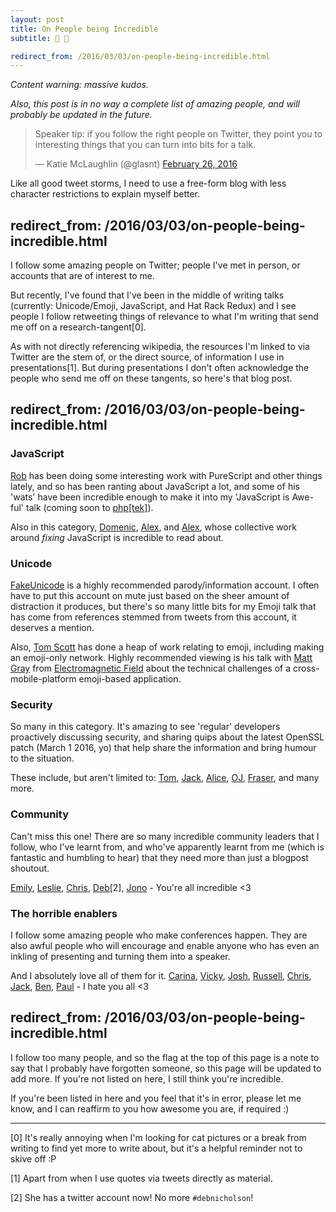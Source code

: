 ```yaml
---
layout: post
title: On People being Incredible
subtitle: 👏 👏

redirect_from: /2016/03/03/on-people-being-incredible.html
---
```



*Content warning: massive kudos.*

*Also, this post is in no way a complete list of amazing people, and will probably be updated in the future.*

<blockquote class="twitter-tweet" data-lang="en"><p lang="en" dir="ltr">Speaker tip: if you follow the right people on Twitter, they point you to interesting things that you can turn into bits for a talk.</p>&mdash; Katie McLaughlin (@glasnt) <a href="https://twitter.com/glasnt/status/703128173794316288">February 26, 2016</a></blockquote>
<script async src="//platform.twitter.com/widgets.js" charset="utf-8"></script>


Like all good tweet storms, I need to use a free-form blog with less character restrictions to explain myself better. 


redirect_from: /2016/03/03/on-people-being-incredible.html
---


I follow some amazing people on Twitter; people I've met in person, or accounts that are of interest to me. 

But recently, I've found that I've been in the middle of writing talks (currently: Unicode/Emoji, JavaScript, and Hat Rack Redux) and I see people I follow retweeting things of relevance to what I'm writing that send me off on a research-tangent[0]. 

As with not directly referencing wikipedia, the resources I'm linked to via Twitter are the stem of, or the direct source, of information I use in presentations[1]. But during presentations I don't often acknowledge the people who send me off on these tangents, so here's that blog post. 


redirect_from: /2016/03/03/on-people-being-incredible.html
---


### JavaScript

[Rob](https://twitter.com/damncabbage) has been doing some interesting work with PureScript and other things lately, and so has been ranting about JavaScript a lot, and some of his 'wats' have been incredible enough to make it into my 'JavaScript is Awe-ful' talk (coming soon to [php\[tek\]](https://tek.phparch.com/speakers/#70644)). 

Also in this category, [Domenic](https://twitter.com/dominic), [Alex](https://twitter.com/slexaxton), and [Alex](https://twitter.com/slightlylate), whose collective work around *fixing* JavaScript is incredible to read about. 

### Unicode

[FakeUnicode](https://twitter.com/fakeunicode) is a highly recommended parody/information account. I often have to put this account on mute just based on the sheer amount of distraction it produces, but there's so many little bits for my Emoji talk that has come from references stemmed from tweets from this account, it deserves a mention. 

Also, [Tom Scott](https://twitter.com/tomscott) has done a heap of work relating to emoji, including making an emoji-only network. Highly recommended viewing is his talk with [Matt Gray](https://twitter.com/unamedculprit) from [Electromagnetic Field](https://www.youtube.com/watch?v=GsyhGHUEt-k) about the technical challenges of a cross-mobile-platform emoji-based application. 

### Security

So many in this category. It's amazing to see 'regular' developers proactively discussing security, and sharing quips about the latest OpenSSL patch (March 1 2016, yo) that help share the information and bring humour to the situation. 

These include, but aren't limited to: [Tom](https://twitter.com/tveastman), [Jack](https://twitter.com/developerjack), [Alice](https://twitter.com/alicegoldfuss), [OJ](https://twitter.com/TheColonial), [Fraser](https://twitter.com/hackuadour), and many more. 

### Community

Can't miss this one! There are so many incredible community leaders that I follow, who I've learnt from, and who've apparently learnt from me (which is fantastic and humbling to hear) that they need more than just a blogpost shoutout. 

[Emily](https://twitter.com/qedunham), [Leslie](https://twitter.com/lhawthorn), [Chris](https://twitter.com/chrisjrn), [Deb](https://twitter.com/baconandcoconut)[2], [Jono](https://twitter.com/jonobacon) - You're all incredible &lt;3


### The horrible enablers

I follow some amazing people who make conferences happen. They are also awful people who will encourage and enable anyone who has even an inkling of presenting and turning them into a speaker. 

And I absolutely love all of them for it. [Carina](twitter.com/cczona), [Vicky](https://twitter.com/vmbrasseur), [Josh](https://twitter.com/joshsimmons), [Russell](https://twitter.com/freakboy3742), [Chris](https://twitter.com/chrisjrn), [Jack](https://twitter.com/developerjack), [Ben](https://twitter.com/bendechrai), [Paul](https://twitter.com/pjf) - I hate you all &lt;3


redirect_from: /2016/03/03/on-people-being-incredible.html
---


I follow too many people, and so the flag at the top of this page is a note to say that I probably have forgotten someone, so this page will be updated to add more. If you're not listed on here, I still think you're incredible.

If you're been listed in here and you feel that it's in error, please let me know, and I can reaffirm to you how awesome you are, if required :)

----



[0] It's really annoying when I'm looking for cat pictures or a break from writing to find yet more to write about, but it's a helpful reminder not to skive off :P

[1] Apart from when I use quotes via tweets directly as material.

[2] She has a twitter account now! No more `#debnicholson`!
